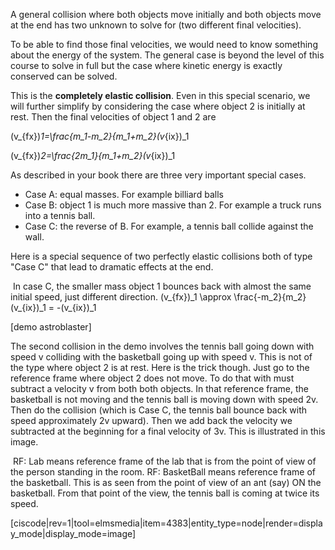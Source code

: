 A general collision where both objects move initially and both objects move at the end has two unknown to solve for (two different final velocities). 

To be able to find those final velocities, we would need to know something about the energy of the system. The general case is beyond the level of this course to solve in full but the case where kinetic energy is exactly conserved can be solved. 

This is the **completely elastic collision**. Even in this special scenario, we will further simplify by considering the case where object 2 is initially at rest. Then the final velocities of object 1 and 2 are 

<lrn-math> (v_{fx})_1=\frac{m_1-m_2}{m_1+m_2}(v_{ix})_1 </lrn-math>

<lrn-math>(v_{fx})_2=\frac{2m_1}{m_1+m_2}(v_{ix})_1</lrn-math>

As described in your book there are three very important special cases.
 
* Case A: equal masses. For example billiard balls
* Case B: object 1 is much more massive than 2. For example a truck runs into a tennis ball. 
* Case C: the reverse of B.  For example, a tennis ball collide against the wall.  

Here is a special sequence of two perfectly elastic collisions both of type "Case C" that lead to dramatic effects at the end. 

<lrndesign-sidenote label="Instructor Note" icon="bookmark" bg-color="#c2e5f2">
 In case C, the smaller mass object 1 bounces back with almost the same initial speed, just different direction. <lrn-math inline> (v_{fx})_1 \approx \frac{-m_2}{m_2}(v_{ix})_1 = -(v_{ix})_1 </lrn-math>
</lrndesign-sidenote>

[demo astroblaster]

The second collision in the demo involves the tennis ball going down with speed v colliding with the basketball going up with speed v. This is not of the type where object 2 is at rest. Here is the trick though. Just go to the reference frame where object 2 does not move. To do that with must subtract a velocity v from both both objects. In that reference frame, the basketball is not moving and the tennis ball is moving down with speed 2v. Then do the collision (which is Case C, the tennis ball bounce back with speed approximately 2v upward). Then we add back the velocity we subtracted at the beginning for a final velocity of 3v. This is illustrated in this image. 

<lrndesign-sidenote label="Instructor Note" icon="bookmark" bg-color="#c2e5f2">
 RF: Lab means reference frame of the lab that is from the point of view of the person standing in the room. 
RF: BasketBall means reference frame of the basketball. This is as seen from the point of view of an ant (say) ON the basketball. From that point of the view, the tennis ball is coming at twice its speed.
</lrndesign-sidenote>

[ciscode|rev=1|tool=elmsmedia|item=4383|entity_type=node|render=display_mode|display_mode=image]


